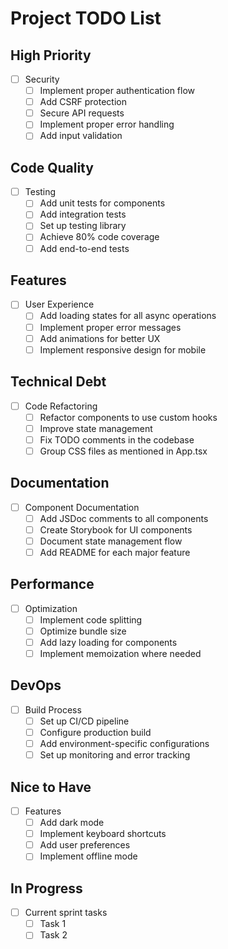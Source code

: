 # Project TODO List

## High Priority

- [ ] Security
  - [ ] Implement proper authentication flow
  - [ ] Add CSRF protection
  - [ ] Secure API requests
  - [ ] Implement proper error handling
  - [ ] Add input validation

## Code Quality

- [ ] Testing
  - [ ] Add unit tests for components
  - [ ] Add integration tests
  - [ ] Set up testing library
  - [ ] Achieve 80% code coverage
  - [ ] Add end-to-end tests

## Features

- [ ] User Experience
  - [ ] Add loading states for all async operations
  - [ ] Implement proper error messages
  - [ ] Add animations for better UX
  - [ ] Implement responsive design for mobile

## Technical Debt

- [ ] Code Refactoring
  - [ ] Refactor components to use custom hooks
  - [ ] Improve state management
  - [ ] Fix TODO comments in the codebase
  - [ ] Group CSS files as mentioned in App.tsx

## Documentation

- [ ] Component Documentation
  - [ ] Add JSDoc comments to all components
  - [ ] Create Storybook for UI components
  - [ ] Document state management flow
  - [ ] Add README for each major feature

## Performance

- [ ] Optimization
  - [ ] Implement code splitting
  - [ ] Optimize bundle size
  - [ ] Add lazy loading for components
  - [ ] Implement memoization where needed

## DevOps

- [ ] Build Process
  - [ ] Set up CI/CD pipeline
  - [ ] Configure production build
  - [ ] Add environment-specific configurations
  - [ ] Set up monitoring and error tracking

## Nice to Have

- [ ] Features
  - [ ] Add dark mode
  - [ ] Implement keyboard shortcuts
  - [ ] Add user preferences
  - [ ] Implement offline mode

## In Progress

- [ ] Current sprint tasks
  - [ ] Task 1
  - [ ] Task 2
